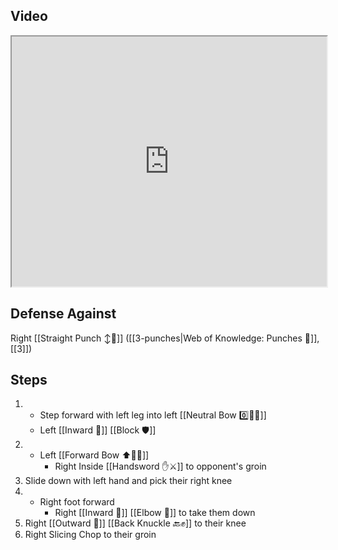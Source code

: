 ## Video

<iframe src="https://www.youtube.com/embed/O9SDyhqvuIM?start=116&end=344" width="100%" height="400"></iframe>

## Defense Against

Right [[Straight Punch ↕️👊]] ([[3-punches|Web of Knowledge: Punches 👊]], [[3]])
## Steps

1. - Step forward with left leg into left [[Neutral Bow 0️⃣🧍‍♂️]]
    -  Left [[Inward 🔽]] [[Block 🛡️]]
2. - Left [[Forward Bow ⬆️🧍‍♂️]]
     - Right Inside [[Handsword ✋⚔️]] to opponent's groin
3. Slide down with left hand and pick their right knee
4. - Right foot forward
     - Right [[Inward 🔽]] [[Elbow 💪]] to take them down
5. Right [[Outward 🔼]] [[Back Knuckle 🔙✊]] to their knee
6. Right Slicing Chop to their groin